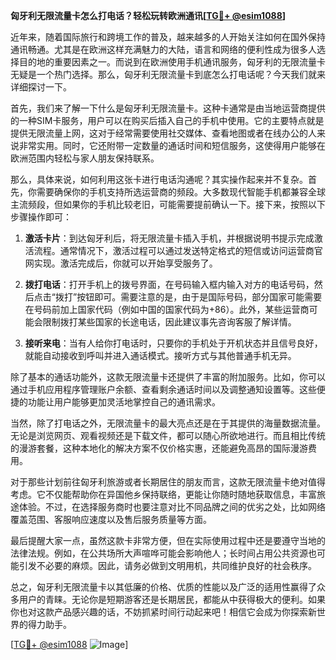 **匈牙利无限流量卡怎么打电话？轻松玩转欧洲通讯[[TG💪+ @esim1088](https://t.me/s/esim1088)]**

近年来，随着国际旅行和跨境工作的普及，越来越多的人开始关注如何在国外保持通讯畅通。尤其是在欧洲这样充满魅力的大陆，语言和网络的便利性成为很多人选择目的地的重要因素之一。而说到在欧洲使用手机通讯服务，匈牙利的无限流量卡无疑是一个热门选择。那么，匈牙利无限流量卡到底怎么打电话呢？今天我们就来详细探讨一下。

首先，我们来了解一下什么是匈牙利无限流量卡。这种卡通常是由当地运营商提供的一种SIM卡服务，用户可以在购买后插入自己的手机中使用。它的主要特点就是提供无限流量上网，这对于经常需要使用社交媒体、查看地图或者在线办公的人来说非常实用。同时，它还附带一定数量的通话时间和短信服务，这使得用户能够在欧洲范围内轻松与家人朋友保持联系。

那么，具体来说，如何利用这张卡进行电话沟通呢？其实操作起来并不复杂。首先，你需要确保你的手机支持所选运营商的频段。大多数现代智能手机都兼容全球主流频段，但如果你的手机比较老旧，可能需要提前确认一下。接下来，按照以下步骤操作即可：

1. **激活卡片**：到达匈牙利后，将无限流量卡插入手机，并根据说明书提示完成激活流程。通常情况下，激活过程可以通过发送特定格式的短信或访问运营商官网实现。激活完成后，你就可以开始享受服务了。

2. **拨打电话**：打开手机上的拨号界面，在号码输入框内输入对方的电话号码，然后点击“拨打”按钮即可。需要注意的是，由于是国际号码，部分国家可能需要在号码前加上国家代码（例如中国的国家代码为+86）。此外，某些运营商可能会限制拨打某些国家的长途电话，因此建议事先咨询客服了解详情。

3. **接听来电**：当有人给你打电话时，只要你的手机处于开机状态并且信号良好，就能自动接收到呼叫并进入通话模式。接听方式与其他普通手机无异。

除了基本的通话功能外，这款无限流量卡还提供了丰富的附加服务。比如，你可以通过手机应用程序管理账户余额、查看剩余通话时间以及调整通知设置等。这些便捷的功能让用户能够更加灵活地掌控自己的通讯需求。

当然，除了打电话之外，无限流量卡的最大亮点还是在于其提供的海量数据流量。无论是浏览网页、观看视频还是下载文件，都可以随心所欲地进行。而且相比传统的漫游套餐，这种本地化的解决方案不仅价格实惠，还能避免高昂的国际漫游费用。

对于那些计划前往匈牙利旅游或者长期居住的朋友而言，这款无限流量卡绝对值得考虑。它不仅能帮助你在异国他乡保持联络，更能让你随时随地获取信息，丰富旅途体验。不过，在选择服务商时也要注意对比不同品牌之间的优劣之处，比如网络覆盖范围、客服响应速度以及售后服务质量等方面。

最后提醒大家一点，虽然这款卡非常方便，但在实际使用过程中还是要遵守当地的法律法规。例如，在公共场所大声喧哗可能会影响他人；长时间占用公共资源也可能引发不必要的麻烦。因此，请务必做到文明用机，共同维护良好的社会秩序。

总之，匈牙利无限流量卡以其低廉的价格、优质的性能以及广泛的适用性赢得了众多用户的青睐。无论你是短期游客还是长期居民，都能从中获得极大的便利。如果你也对这款产品感兴趣的话，不妨抓紧时间行动起来吧！相信它会成为你探索新世界的得力助手。

[[TG💪+ @esim1088](https://t.me/s/esim1088) ![Image](https://i.postimg.cc/4NQfJmqS/Snipaste-2025-05-13-00-14-12.png)]